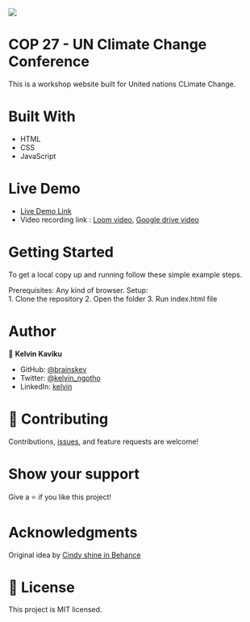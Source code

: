 ![](https://img.shields.io/badge/Microverse-blueviolet)

# COP 27 - UN Climate Change Conference
This is a workshop website built for United nations CLimate Change.

# Built With
   - HTML
   - CSS 
   - JavaScript
   

# Live Demo 
 - [Live Demo Link](https://brainskev.github.io/Capstone-project-01/)
 - Video recording link : [Loom video](https://www.loom.com/),
                          [Google drive video]()

# Getting Started
  To get a local copy up and running follow these simple example steps.

  Prerequisites: Any kind of browser. Setup:  
           1. Clone the repository
           2. Open the folder
           3. Run index.html file
           
# Author 

👤 **Kelvin Kaviku**

- GitHub: [@brainskev](https://github.com/brainskev/)
- Twitter: [@kelvin_ngotho](https://twitter.com/kevin_ngotho?s=09/)
- LinkedIn: [kelvin](https://www.linkedin.com/in/kelvin-kaviku-5178001a6/)


# 🤝 Contributing
Contributions, [issues](https://github.com/brainskev/Capstone-project-1/issues), and feature requests are welcome!

# Show your support
Give a ⭐️ if you like this project!

# Acknowledgments
Original idea by [Cindy shine in Behance](https://www.behance.net/gallery/29845175/CC-Global-Summit-2015)


# 📝 License
This project is MIT licensed.
